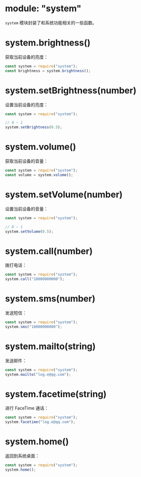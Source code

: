 # module: "system"

`system` 模块封装了和系统功能相关的一些函数。

# system.brightness()

获取当前设备的亮度：

```js
const system = require("system");
const brightness = system.brightness();
```

# system.setBrightness(number)

设置当前设备的亮度：

```js
const system = require("system");

// 0 ~ 1
system.setBrightness(0.5);
```

# system.volume()

获取当前设备的音量：

```js
const system = require("system");
const volume = system.volume();
```

# system.setVolume(number)

设置当前设备的音量：

```js
const system = require("system");

// 0 ~ 1
system.setVolume(0.5);
```

# system.call(number)

拨打电话：

```js
const system = require("system");
system.call("18000000000");
```

# system.sms(number)

发送短信：

```js
const system = require("system");
system.sms("18000000000");
```

# system.mailto(string)

发送邮件：

```js
const system = require("system");
system.mailto("log.e@qq.com");
```

# system.facetime(string)

进行 FaceTime 通话：

```js
const system = require("system");
system.facetime("log.e@qq.com");
```

# system.home()

返回到系统桌面：

```js
const system = require("system");
system.home();
```